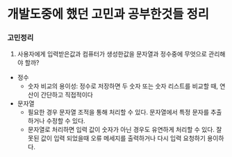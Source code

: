 # 개발도중에 했던 고민과 공부한것들 정리

### 고민정리
1. 사용자에게 입력받은값과 컴퓨터가 생성한값을 문자열과 정수중에 무엇으로 관리해야 할까?
- 정수
    - 숫자 비교의 용이성: 정수로 저장하면 두 숫자 또는 숫자 리스트를 비교할 때, 연산이 간단하고 직접적이다
- 문자열
    - 필요한 경우 문자열 조적을 통해 처리할 수 있다. 문자열에서 특정 문자를 추출하거나 수정할 수 있다.
    - 문자열로 처리하면 입력 값이 숫자가 아닌 경우도 유연하게 처리할 수 있다. 잘못된 값이 입력 되었을때 오류
  메세지를 출력하거나 다시 입력 요청하기 용이하다.